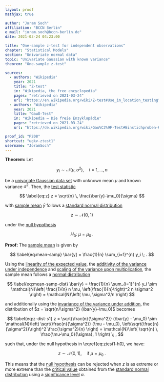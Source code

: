 ```yaml
---
layout: proof
mathjax: true

author: "Joram Soch"
affiliation: "BCCN Berlin"
e_mail: "joram.soch@bccn-berlin.de"
date: 2021-03-24 04:23:00

title: "One-sample z-test for independent observations"
chapter: "Statistical Models"
section: "Univariate normal data"
topic: "Univariate Gaussian with known variance"
theorem: "One-sample z-test"

sources:
  - authors: "Wikipedia"
    year: 2021
    title: "Z-test"
    in: "Wikipedia, the free encyclopedia"
    pages: "retrieved on 2021-03-24"
    url: "https://en.wikipedia.org/wiki/Z-test#Use_in_location_testing"
  - authors: "Wikipedia"
    year: 2021
    title: "Gauß-Test"
    in: "Wikipedia – Die freie Enzyklopädie"
    pages: "retrieved on 2021-03-24"
    url: "https://de.wikipedia.org/wiki/Gau%C3%9F-Test#Einstichproben-Gau%C3%9F-Test"

proof_id: "P208"
shortcut: "ugkv-ztest1"
username: "JoramSoch"
---
```



**Theorem:** Let

$$ \label{eq:ugkv}
y_i \sim \mathcal{N}(\mu, \sigma^2), \quad i = 1, \ldots, n
$$

be a [univariate Gaussian data set](/D/ugkv) with unknown mean $\mu$ and known variance $\sigma^2$. Then, the [test statistic](/D/tstat)

$$ \label{eq:z}
z = \sqrt{n} \, \frac{\bar{y}-\mu_0}{\sigma}
$$

with [sample mean](/D/mean-samp) $\bar{y}$ follows a [standard normal distribution](/D/snorm)

$$ \label{eq:z-dist}
z \sim \mathcal{N}(0, 1)
$$

under the [null hypothesis](/D/h0)

$$ \label{eq:ztest1-h0}
H_0: \; \mu = \mu_0 \; .
$$


**Proof:** The [sample mean](/D/mean-samp) is given by

$$ \label{eq:mean-samp}
\bar{y} = \frac{1}{n} \sum_{i=1}^{n} y_i \; .
$$

Using the [linearity of the expected value](/P/mean-lin), the [additivity of the variance under independence](/P/var-add) and [scaling of the variance upon multiplication](/P/var-scal), the sample mean follows a [normal distribution](/D/norm)

$$ \label{eq:mean-samp-dist}
\bar{y} = \frac{1}{n} \sum_{i=1}^{n} y_i \sim \mathcal{N}\left( \frac{1}{n} n \mu, \left(\frac{1}{n}\right)^2 n \sigma^2 \right) = \mathcal{N}\left( \mu, \sigma^2/n \right)
$$

and additionally using the [invariance of the variance under addition](/P/var-inv), the distribution of $z = \sqrt{n/\sigma^2} (\bar{y}-\mu_0)$ becomes

$$ \label{eq:z-dist-s1}
z = \sqrt{\frac{n}{\sigma^2}} (\bar{y} - \mu_0) \sim \mathcal{N}\left( \sqrt{\frac{n}{\sigma^2}} (\mu - \mu_0), \left(\sqrt{\frac{n}{\sigma^2}}\right)^2 \frac{\sigma^2}{n} \right) = \mathcal{N}\left( \sqrt{n} \, \frac{\mu-\mu_0}{\sigma}, 1 \right) \; ,
$$

such that, under the null hypothesis in \eqref{eq:ztest1-h0}, we have:

$$ \label{eq:z-dist-s2}
z \sim \mathcal{N}(0, 1), \quad \text{if } \mu = \mu_0 \; .
$$

This means that the [null hypothesis](/D/h0) can be rejected when $z$ is as extreme or more extreme than the [critical value](/D/cval) obtained from the [standard normal distribution](/D/snorm) using a [significance level](/D/alpha) $\alpha$.